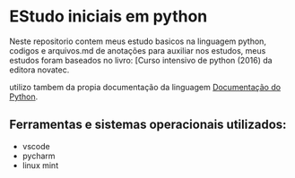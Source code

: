 # EStudo iniciais em python

Neste repositorio contem meus estudo basicos na linguagem python, codigos e arquivos.md de anotações para auxiliar nos estudos, meus estudos foram baseados no livro: [Curso intensivo de python (2016) da editora novatec.

utilizo tambem da propia documentação da linguagem [Documentação do Python](https://docs.python.org/3/).

## Ferramentas e sistemas operacionais utilizados:

*  vscode
*  pycharm
*  linux mint



